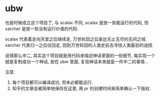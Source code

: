 # ubw

也是时候成立这个项目了, 与 scalax 不同, scalax 是放一些能运行的代码, 但 xarcher 是放一些没有运行价值的代码.

scalax 代表着走向天堂之后继续走, 万世轮回之后直达无止无尽的无间之域. xarcher 代表归一之后往回走, 回到万世轮回的人类史前去寻找人类最初的谜团.

说得那么中二, 其实这个项目就是用代码来描述神话里面的一些细节, 每实现一个就是复制成功一个神话, 放在 ubw 里面, 复现神话本来就是一件中二的事情...

注意: 

1. 每个项目都可以编译成功, 但未必都能运行.
1. 知乎的文章会被简单地保存在这里, 用 pr 的创建时间来简单确认一下版权.
